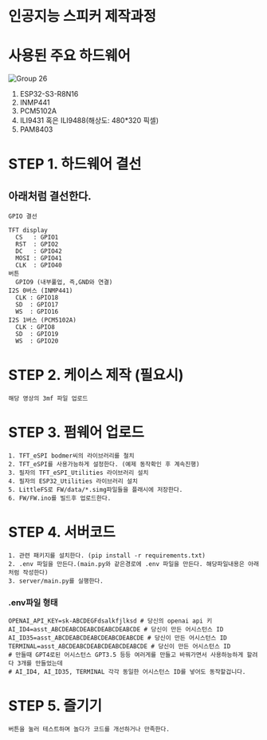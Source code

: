 # 인공지능 스피커 제작과정

# 사용된 주요 하드웨어

![Group 26](https://github.com/AtticElectronics/Youtube/assets/128982852/52b3849c-c727-455a-9a2d-ecd4cb4bcaa0)
1. ESP32-S3-R8N16
2. INMP441 
3. PCM5102A
4. ILI9431 혹은 ILI9488(해상도: 480*320 픽셀)
5. PAM8403
 


# STEP 1. 하드웨어 결선
## 아래처럼 결선한다.
```
GPIO 결선

TFT display
  CS   : GPIO1
  RST  : GPIO2
  DC   : GPIO42
  MOSI : GPIO41
  CLK  : GPIO40
버튼
  GPIO9 (내부풀업, 즉,GND와 연결)
I2S 0버스 (INMP441)
  CLK : GPIO18
  SD  : GPIO17
  WS  : GPIO16
I2S 1버스 (PCM5102A)
  CLK : GPIO8
  SD  : GPIO19
  WS  : GPIO20
```

# STEP 2. 케이스 제작 (필요시)
```
해당 영상의 3mf 파일 업로드 
```

# STEP 3. 펌웨어 업로드
```
1. TFT_eSPI bodmer씨의 라이브러리를 철치
2. TFT_eSPI를 사용가능하게 설정한다. (예제 동작확인 후 계속진행)
3. 필자의 TFT_eSPI_Utilities 라이브러리 설치
4. 필자의 ESP32_Utilities 라이브러리 설치
5. LittleFS로 FW/data/*.simg파일들을 플래시에 저장한다.
6. FW/FW.ino를 빌드후 업로드한다.
```

# STEP 4. 서버코드
```
1. 관련 패키지를 설치한다. (pip install -r requirements.txt)
2. .env 파일을 만든다.(main.py와 같은경로에 .env 파일을 만든다. 해당파일내용은 아래처럼 작성한다)
3. server/main.py를 실행한다. 
```

### .env파일 형태
```
OPENAI_API_KEY=sk-ABCDEGFdsalkfjlksd # 당신의 openai api 키
AI_ID4=asst_ABCDEABCDEABCDEABCDEABCDE # 당신이 만든 어시스턴스 ID
AI_ID35=asst_ABCDEABCDEABCDEABCDEABCDE # 당신이 만든 어시스턴스 ID
TERMINAL=asst_ABCDEABCDEABCDEABCDEABCDE # 당신이 만든 어시스턴스 ID
# 만들때 GPT4로된 어시스턴스 GPT3.5 등등 여러게를 만들고 바꿔가면서 사용하능하게 할려다 3개를 만들었는데
# AI_ID4, AI_ID35, TERMINAL 각각 동일한 어시스턴스 ID를 넣어도 동작할겁니다.
```

# STEP 5. 즐기기
```
버튼을 눌러 테스트하며 놀다가 코드를 개선하거나 만족한다.
```


